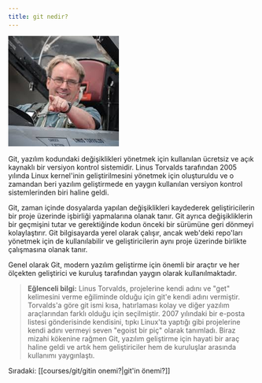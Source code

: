 ```yaml
---
title: git nedir?
---
```


![Linus Torvalds](courses/git/linus.jpeg)

Git, yazılım kodundaki değişiklikleri yönetmek için kullanılan ücretsiz ve açık kaynaklı bir versiyon kontrol sistemidir. Linus Torvalds tarafından 2005 yılında Linux kernel'inin geliştirilmesini yönetmek için oluşturuldu ve o zamandan beri yazılım geliştirmede en yaygın kullanılan versiyon kontrol sistemlerinden biri haline geldi.

Git, zaman içinde dosyalarda yapılan değişiklikleri kaydederek geliştiricilerin  bir proje üzerinde işbirliği yapmalarına olanak tanır. Git ayrıca değişikliklerin bir geçmişini tutar ve gerektiğinde kodun önceki bir sürümüne geri dönmeyi kolaylaştırır. Git bilgisayarda yerel olarak çalışır, ancak web'deki repo'ları yönetmek için de kullanılabilir ve geliştiricilerin aynı proje üzerinde birlikte çalışmasına olanak tanır.

Genel olarak Git, modern yazılım geliştirme için önemli bir araçtır ve her ölçekten geliştirici ve kuruluş tarafından yaygın olarak kullanılmaktadır.

> **Eğlenceli bilgi:** Linus Torvalds, projelerine kendi adını ve "get" kelimesini verme eğiliminde olduğu için git'e kendi adını vermiştir. Torvalds'a göre git ismi kısa, hatırlaması kolay ve diğer yazılım araçlarından farklı olduğu için seçilmiştir. 2007 yılındaki bir e-posta listesi gönderisinde kendisini, tıpkı Linux'ta yaptığı gibi projelerine kendi adını vermeyi seven "egoist bir piç" olarak tanımladı. Biraz mizahi kökenine rağmen Git, yazılım geliştirme için hayati bir araç haline geldi ve artık hem geliştiriciler hem de kuruluşlar arasında kullanımı yaygınlaştı.

Sıradaki: [[courses/git/gitin onemi?|git'in önemi?]]
